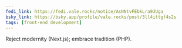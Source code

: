 ```yaml
---
fedi_link: https://fedi.vale.rocks/notice/AsNNtvFEbkLra9JUga
bsky_link: https://bsky.app/profile/vale.rocks/post/3ll4ittgf4s2s
tags: [front-end development]
---
```


Reject modernity (Next.js); embrace tradition (PHP).

